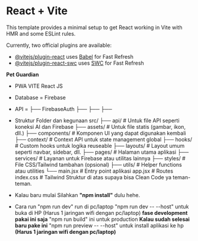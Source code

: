# React + Vite

This template provides a minimal setup to get React working in Vite with HMR and some ESLint rules.

Currently, two official plugins are available:

- [@vitejs/plugin-react](https://github.com/vitejs/vite-plugin-react/blob/main/packages/plugin-react/README.md) uses [Babel](https://babeljs.io/) for Fast Refresh
- [@vitejs/plugin-react-swc](https://github.com/vitejs/vite-plugin-react-swc) uses [SWC](https://swc.rs/) for Fast Refresh

**Pet Guardian**
- PWA VITE React JS
- Database = Firebase
- API = ├── FirebaseAuth
        ├── 
        ├──
        ├──

- Struktur Folder dan kegunaan
  src/
  ├── api/                  # Untuk file API seperti koneksi AI dan Firebase
  ├── assets/               # Untuk file statis (gambar, ikon, dll.)
  ├── components/           # Komponen UI yang dapat digunakan kembali
  ├── context/              # Context API untuk state management global
  ├── hooks/                # Custom hooks untuk logika reuseable
  ├── layouts/              # Layout umum seperti navbar, sidebar, dll.
  ├── pages/                # Halaman utama aplikasi
  ├── services/             # Layanan untuk Firebase atau utilitas lainnya
  ├── styles/               # File CSS/Tailwind tambahan (opsional)
  ├── utils/                # Helper functions atau utilities
  └── main.jsx              # Entry point aplikasi
      app.jsx        	      # Routes
      index.css             # Tailwind
  Struktur di atas supaya bisa Clean Code ya teman-teman.

- Kalau baru mulai Silahkan **"npm install"** dulu hehe.

- Cara run "npm run dev" run di pc/laptop
         "npm run dev -- --host" untuk buka di HP (Harus 1 jaringan wifi dengan pc/laptop) **fase development pakai ini saja**
         "npm run build" ini untuk production **Kalau sudah selesai baru pake ini**
         "npm run preview -- --host" untuk install aplikasi ke hp **(Harus 1 jaringan wifi dengan pc/laptop)**
